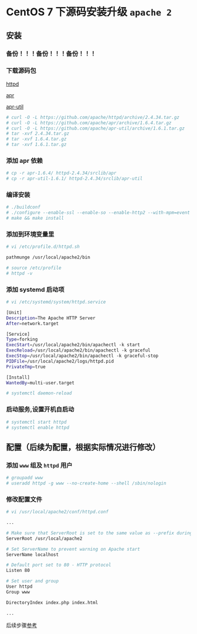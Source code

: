 # CentOS 7 下源码安装升级 `apache 2`

## 安装

### 备份！！！备份！！！备份！！！

### 下载源码包

[httpd](https://mirrors.tuna.tsinghua.edu.cn/apache/httpd/)

[apr](https://mirrors.tuna.tsinghua.edu.cn/apache/apr/)

[apr-util](https://mirrors.tuna.tsinghua.edu.cn/apache/apr/)

```bash
# curl -O -L https://github.com/apache/httpd/archive/2.4.34.tar.gz
# curl -O -L https://github.com/apache/apr/archive/1.6.4.tar.gz
# curl -O -L https://github.com/apache/apr-util/archive/1.6.1.tar.gz
# tar -xvf 2.4.34.tar.gz
# tar -xvf 1.6.4.tar.gz
# tar -xvf 1.6.1.tar.gz
```

### 添加 apr 依赖

```bash
# cp -r apr-1.6.4/ httpd-2.4.34/srclib/apr
# cp -r apr-util-1.6.1/ httpd-2.4.34/srclib/apr-util
```

### 编译安装

```bash
# ./buildconf
# ./configure --enable-ssl --enable-so --enable-http2 --with-mpm=event --with-included-apr --with-ssl=/usr/local/openssl --prefix=/usr/local/apache2
# make && make install
```

### 添加到环境变量里

```bash
# vi /etc/profile.d/httpd.sh

pathmunge /usr/local/apache2/bin

# source /etc/profile
# httpd -v
```

### 添加 systemd 启动项

```bash
# vi /etc/systemd/system/httpd.service

[Unit]
Description=The Apache HTTP Server
After=network.target

[Service]
Type=forking
ExecStart=/usr/local/apache2/bin/apachectl -k start
ExecReload=/usr/local/apache2/bin/apachectl -k graceful
ExecStop=/usr/local/apache2/bin/apachectl -k graceful-stop
PIDFile=/usr/local/apache2/logs/httpd.pid
PrivateTmp=true

[Install]
WantedBy=multi-user.target

# systemctl daemon-reload
```

### 启动服务,设置开机自启动

```bash
# systemctl start httpd
# systemctl enable httpd
```

## 配置（后续为配置，根据实际情况进行修改）

### 添加 `www` 组及 `httpd` 用户

```bash
# groupadd www
# useradd httpd -g www --no-create-home --shell /sbin/nologin
```

### 修改配置文件

```bash
# vi /usr/local/apache2/conf/httpd.conf

...

# Make sure that ServerRoot is set to the same value as --prefix during ./configure
ServerRoot /usr/local/apache2

# Set ServerName to prevent warning on Apache start
ServerName localhost

# Default port set to 80 - HTTP protocol
Listen 80

# Set user and group
User httpd
Group www

DirectoryIndex index.php index.html

...

```

后续步骤[参考](https://blacksaildivision.com/how-to-install-apache-httpd-on-centos)